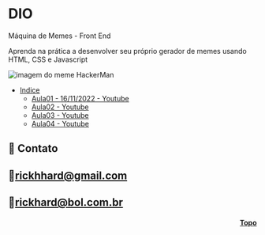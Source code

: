 # DIO
Máquina de Memes - Front End

Aprenda na prática a desenvolver seu próprio gerador de memes usando HTML, CSS e Javascript

<img src="https://user-images.githubusercontent.com/89301596/202341401-9501a948-5467-4997-bb7d-f0f217d25ca2.png" alt="imagem do meme HackerMan">

* [Indice](#funciona)
    * [Aula01 - 16/11/2022 - Youtube](https://youtu.be/qJAUZ9soSCY)
    * [Aula02 - Youtube]()
    * [Aula03 - Youtube]()
    * [Aula04 - Youtube]()

## 💛 Contato

## 📧rickhhard@gmail.com

## 📧rickhard@bol.com.br

<h4 align="right"><a href="#topo">Topo</a></h4>
